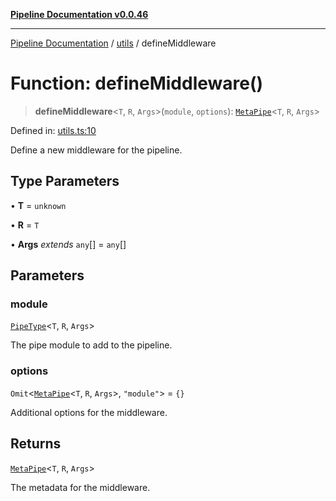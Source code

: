 [**Pipeline Documentation v0.0.46**](../../README.md)

***

[Pipeline Documentation](../../modules.md) / [utils](../README.md) / defineMiddleware

# Function: defineMiddleware()

> **defineMiddleware**\<`T`, `R`, `Args`\>(`module`, `options`): [`MetaPipe`](../../declarations/interfaces/MetaPipe.md)\<`T`, `R`, `Args`\>

Defined in: [utils.ts:10](https://github.com/stonemjs/pipeline/blob/bdafb2a2f2d57df256cc97fee41b6f9b9fdd69f9/src/utils.ts#L10)

Define a new middleware for the pipeline.

## Type Parameters

• **T** = `unknown`

• **R** = `T`

• **Args** *extends* `any`[] = `any`[]

## Parameters

### module

[`PipeType`](../../declarations/type-aliases/PipeType.md)\<`T`, `R`, `Args`\>

The pipe module to add to the pipeline.

### options

`Omit`\<[`MetaPipe`](../../declarations/interfaces/MetaPipe.md)\<`T`, `R`, `Args`\>, `"module"`\> = `{}`

Additional options for the middleware.

## Returns

[`MetaPipe`](../../declarations/interfaces/MetaPipe.md)\<`T`, `R`, `Args`\>

The metadata for the middleware.
